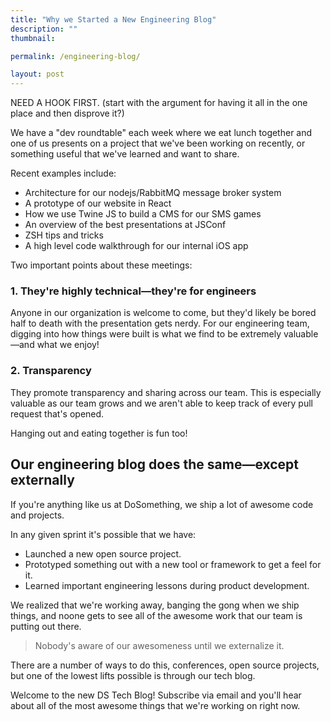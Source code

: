 ```yaml
---
title: "Why we Started a New Engineering Blog"
description: ""
thumbnail:

permalink: /engineering-blog/

layout: post
---
```


NEED A HOOK FIRST. (start with the argument for having it all in the one place and then disprove it?)

We have a "dev roundtable" each week where we eat lunch together and one of us presents on a project that we've been working on recently, or something useful that we've learned and want to share.

Recent examples include:

- Architecture for our nodejs/RabbitMQ message broker system
- A prototype of our website in React
- How we use Twine JS to build a CMS for our SMS games
- An overview of the best presentations at JSConf
- ZSH tips and tricks
- A high level code walkthrough for our internal iOS app

Two important points about these meetings:

### 1. They're highly technical—they're for engineers

Anyone in our organization is welcome to come, but they'd likely be bored half to death with the presentation gets nerdy. For our engineering team, digging into how things were built is what we find to be extremely valuable—and what we enjoy!

### 2. Transparency

They promote transparency and sharing across our team. This is especially valuable as our team grows and we aren't able to keep track of every pull request that's opened.

Hanging out and eating together is fun too!

## Our engineering blog does the same—except externally

If you're anything like us at DoSomething, we ship a lot of awesome code and projects.

In any given sprint it's possible that we have:

- Launched a new open source project.
- Prototyped something out with a new tool or framework to get a feel for it.
- Learned important engineering lessons during product development.

We realized that we're working away, banging the gong when we ship things, and noone gets to see all of the awesome work that our team is putting out there.

> Nobody's aware of our awesomeness until we externalize it.

There are a number of ways to do this, conferences, open source projects, but one of the lowest lifts possible is through our tech blog.

Welcome to the new DS Tech Blog! Subscribe via email and you'll hear about all of the most awesome things that we're working on right now.